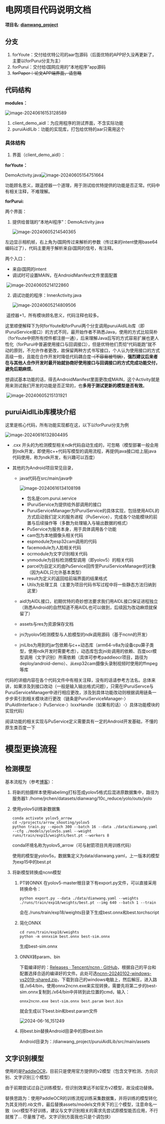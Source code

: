 # 电网项目代码说明文档

**项目名: [dianwang_project](https://github.com/jrchen2022a/dianwang_project)**

## 分支

1. forYoute：交付给优特公司的aar包源码（后面优特的APP好久没再更新了，主要以forPurui分支为主）
2. forPurui：交付给i国网应用的“本地程序”app源码
3. ~~forPaper：论文APP端界面，请忽略~~

## 代码结构

**modules：**

![image-20240616153128589](imgs/image-20240616153128589.png)

1. client_demo_aidl：为应用程序的测试界面，不含实际功能
2. puruiAidlLib：功能的实现库，打包给优特的aar只需用这个

### 具体结构

1. 界面（client_demo_aidl）：

**forYoute：**

DemoActivity.java![image-20240605154751664](imgs/image-20240605154751664.png)

功能顾名思义，跟遥控器一个道理，用于测试给优特提供的功能是否正常。代码中有相关注释，不难理解。

**forPurui:**

两个界面：

 1. 提供给普瑞的“本地AI程序”：DemoActivity.java 

    ![image-20240605214540365](imgs/image-20240605214540365.png)

​	左边显示相机帧，右上角为i国网传过来解析的参数（传过来的intent使用base64编码过了），代码主要用于解析来自i国网的信号，有注释。

两个入口：

- 来自i国网的intent
- 调试时可设置MAIN，在AndroidManifest文件里面配置

​			![image-20240605214122860](imgs/image-20240605214122860.png)

2. 调试功能的程序：InnerActivity.java

   ![image-20240605214809506](imgs/image-20240605214809506.png)

​	遥控器+1，所有模块顾名思义，代码注释也较多。

​	这里顺便解释下为何forYoute和forPurui两个分支调用puruiAidlLib库（即IPuruiService接口）的方式不同，最开始作者不熟悉Java，使用的方式比较简朴（forYoute中把所有控件都注册一通），后来理解Java后写的方式容易扩展也更人性化（forPurui中普遍使用接口与回调接口），但是优特他们贯彻“代码能跑”就不动的原则，不允许作者更改，故保留两种方式书写接口，个人认为使用接口的方式高级一些，且能在合作开发时降低代码耦合度~~（不容易被甩锅）~~，**强烈建议后来者在与其他人合作开发时最开始就协商好使用接口与回调接口的方式完成功能交付，避免后期麻烦**。

​	想调试基本功能的话，得去AndroidManifest里面更改成MAIN，这个Activity就是用来测试我们开发的功能是否正常的，也**多用于测试更新的模型是否有效**。

​			![image-20240605215131921](imgs/image-20240605215131921.png)



## puruiAidlLib库模块介绍

这里是核心代码，所有功能实现都在这，以下以forPurui分支为例

![image-20240616132804495](imgs/image-20240616132804495.png)

- .cxx 开头的为检测模型相关ndk代码自动生成的，可忽略（模型部署一般会用到ndk开发，即使用c++代码写模型的调用流程，再提供java接口给上层java代码使用，称为ndk开发，有兴趣可以百度）

- 其他的为Android项目常见目录，

  - java代码在src/main/java中

    ![image-20240616134108198](imgs/image-20240616134108198.png)

    - 包名是com.purui.service
    - IPuruiService为提供给外部调用的接口
    - PuruiServiceManager为IPuruiService的具体实现，包括使用AIDL的方式启动我们定义的服务进程（PuService），完成各个功能模块的前置与后续操作等（多数为处理输入与输出数据的格式）
    - PuService为服务本身，用于具体调用各个功能
    - cam包为本地摄像头相关代码
    - espmodule为esp32cam调用的代码
    - facemodule为人脸相关代码
    - ocrmodule为文字识别相关代码
    - ynmodule为目标检测模型调用（即yolov5）的相关代码
    - parcel为自定义的由PuService回传至PuruiServiceManager的对象（因为AiDL只允许基本类型）
    - result为定义的返回给前端界面的结果格式
    - Utils为处理工具（主要为项目代码书写过程中将一些静态方法归纳到这里）

  - aidl为AIDL接口，初期优特的奇妙想法要求我们用AIDL接口保证进程独立（熟悉Android的自然知道不用AIDL也可以做到，后续因为改动麻烦就保留了）

  - assets与res为资源保存文档

  - jni为yolov5检测模型与人脸模型的ndk调用源码（基于ncnn的开发）

  - jniLIbs为用到的jar包依赖与c++动态库（arm64-v8a为设备cpu算子类型，使用ndk开发时需要考虑），动态库包含jni处调用的依赖、百度ocr模型调用（文字识别）所需依赖（具体可参考paddleocr项目，路径为deploy/android-demo）、从exp32cam摄像头录制视频时使用的ffmpeg等库

代码的详细内容在各个代码文件中有相关注释，没有的话请参考方法名。总体来讲，如果涉及到接口改动（一般是输入输出格式问题），只需在IPuruiServce与PuruiServiceManager中进行相应更改，涉及到具体功能改动则根据调用链条一步步索引到相关模块进行更改（链条是PuruiServiceManager-〉IPuAidlInterface-〉PuService-〉IxxxHandle（如果有的话）-〉具体功能模块的实现代码）

阅读功能的相关实现与PuService定义需要具有一定的Android开发基础，不懂的原生类百度一下

# 模型更换流程

## 检测模型

基本流程为（参考[博客](https://blog.csdn.net/LHYlhy0825/article/details/123060624)）：

1. 将新的拍摄样本使用labelimg打标签成yolov5格式后混进原数据集中，路径为服务器1: /home/jrchen/datasets/dianwang/10c_reduce/yolo/outs/yolo

2. 使用yolov5训练新数据集

   ```
   conda activate yolov5_arrow
   cd ~/projects/arrow_shooting/yolov5
   python train.py --epoch 300 --batch 16 --data ./data/dianwang.yaml --cfg ./models/yolov5s.yaml --weight runs/train/exp15/weights/best.pt --workers 8
   ```

   conda环境名称为yolov5_arrow（可与射箭项目共用训练代码）

   使用的模型是yolov5s，数据集定义为data/dianwang.yaml，上一版本的模型为exp15中的best.pt

3. 将新模型转换成ncnn模型

   1. PT转ONNX
      在yolov5-master根目录下有export.py文件，可以直接采用转换命令：

      ``` 
      python export.py --data ./data/dianwang.yaml --weights ./runs/train/exp18/weights/best.pt --img 640 --batch 1 --train
      ```

      会在./runs/train/exp18/weights目录下生成best.onnx和best.torchscript

   2. 简化ONNX

      ```
      cd runs/train/exp18/weights
      python -m onnxsim best.onnx best-sim.onnx
      ```

      生成best-sim.onnx

   3. ONNX转param、bin

      下载编译好的：[Releases · Tencent/ncnn · GitHub](https://github.com/Tencent/ncnn/releases)，根据自己的平台和配置选择合适的编译好的文件。此处可选[ncnn-20240102-windows-vs2019-shared.zip](ncnn-20240102-windows-vs2019-shared.zip)，下载到自己的windows电脑上，然后解压，进入路径./x64/bin，使用onnx2ncnn.exe来实现转换，需要先将第二步的best-sim.onnx复制到./x64/bin中并转到此位置的cmd，输入：

      ```
      onnx2ncnn.exe best-sim.onnx best.param best.bin
      ```

      就会生成以下best.bin和best.param文件

      ![2024-06-16_151249](imgs/2024-06-16_151249.png)

   4. 将best.bin替换Android目录中的原best.bin

      Android目录为：/dianwang_project/puruiAidlLib/src/main/assets

## 文字识别模型

使用的是[PaddleOCR](https://github.com/PaddlePaddle/PaddleOCR)，目前只是使用官方提供的v2模型（包含文字检测、方向识别、文字识别三个模型）

由于前期尝试过自己训练模型，但识别效果远不如官方v2模型，故没成功替换。

替换思路为：使用PaddleOCR的训练流程训练采集数据集，并将训练的模型转化为其支持的.nb文件，最后替换assets/models文件夹下的三个模型，注意命名一致（ocr模型不好训练，建议与文字识别相关的需求先尝试原模型能否应用，不行就推了... 尽量推了吧，文字识别方面我也只是个调包侠）




